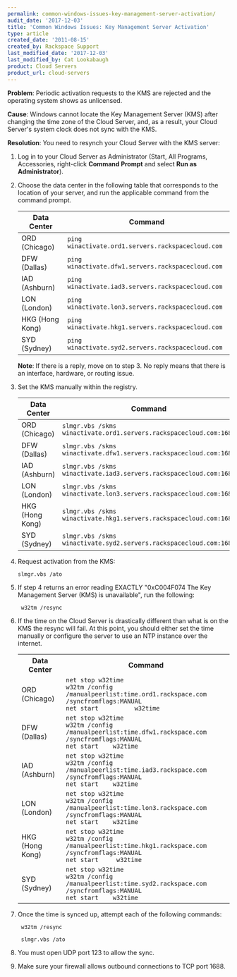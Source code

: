 ```yaml
---
permalink: common-windows-issues-key-management-server-activation/
audit_date: '2017-12-03'
title: 'Common Windows Issues: Key Management Server Activation'
type: article
created_date: '2011-08-15'
created_by: Rackspace Support
last_modified_date: '2017-12-03'
last_modified_by: Cat Lookabaugh
product: Cloud Servers
product_url: cloud-servers
---
```


**Problem**:  Periodic activation requests to the KMS are rejected and
the operating system shows as unlicensed.

**Cause**: Windows cannot locate the Key Management Server (KMS) after
changing the time zone of the Cloud Server, and, as a result, your Cloud Server's
system clock does not sync with the KMS.

**Resolution**: You need to resynch your Cloud Server with the KMS
server:

1. Log in to your Cloud Server as Administrator (Start, All Programs,
   Accessories, right-click **Command Prompt** and select **Run as
   Administrator**).

2. Choose the data center in the following table that corresponds to
   the location of your server, and run the applicable command from the
   command prompt.
   
   | Data Center      | Command                                            |
   |------------------|----------------------------------------------------|
   | ORD (Chicago)    | `ping winactivate.ord1.servers.rackspacecloud.com` |
   | DFW (Dallas)     | `ping winactivate.dfw1.servers.rackspacecloud.com` |
   | IAD (Ashburn)    | `ping winactivate.iad3.servers.rackspacecloud.com` |
   | LON (London)     | `ping winactivate.lon3.servers.rackspacecloud.com` |
   | HKG (Hong Kong)  | `ping winactivate.hkg1.servers.rackspacecloud.com` |
   | SYD (Sydney)     | `ping winactivate.syd2.servers.rackspacecloud.com` |
   
   **Note**: If there is a reply, move on to step 3.  No reply means that there
   is an interface, hardware, or routing issue.

3. Set the KMS manually within the registry.
   
   | Data Center     | Command                                                            |
   |-----------------|--------------------------------------------------------------------|
   | ORD (Chicago)   | `slmgr.vbs /skms winactivate.ord1.servers.rackspacecloud.com:1688` |
   | DFW (Dallas)    | `slmgr.vbs /skms winactivate.dfw1.servers.rackspacecloud.com:1688` |
   | IAD (Ashburn)   | `slmgr.vbs /skms winactivate.iad3.servers.rackspacecloud.com:1688` |
   | LON (London)    | `slmgr.vbs /skms winactivate.lon3.servers.rackspacecloud.com:1688` |
   | HKG (Hong Kong) | `slmgr.vbs /skms winactivate.hkg1.servers.rackspacecloud.com:1688` |
   | SYD (Sydney)    | `slmgr.vbs /skms winactivate.syd2.servers.rackspacecloud.com:1688` |

4. Request activation from the KMS:
    
       slmgr.vbs /ato

5. If step 4 returns an error reading EXACTLY "0xC004F074 The Key 
   Management Server (KMS) is unavailable", run the following:
   
        w32tm /resync
   
6. If the time on the Cloud Server is drastically different than
     what is on the KMS the resync will fail.  At this point, you should
     either set the time manually or configure the server to use an NTP
     instance over the internet.
     
     <table>
     <tr>
       <th>Data Center</th>
       <th>Command</th>
     </tr>
     <tr>
       <td>ORD (Chicago)</td>
       <td><code>net stop w32time<br>w32tm /config /manualpeerlist:time.ord1.rackspace.com /syncfromflags:MANUAL<br>net start          w32time</code></td>
     </tr>
     <tr>
       <td>DFW (Dallas)</td>
       <td><code>net stop w32time<br>w32tm /config /manualpeerlist:time.dfw1.rackspace.com /syncfromflags:MANUAL <br>net start    w32time</code></td>
     </tr>
     <tr>
       <td>IAD (Ashburn)</td>
       <td><code>net stop w32time<br>w32tm /config /manualpeerlist:time.iad3.rackspace.com /syncfromflags:MANUAL <br>net start    w32time</code></td>
     </tr>
     <tr>
       <td>LON (London)</td>
       <td><code>net stop w32time<br>w32tm /config /manualpeerlist:time.lon3.rackspace.com /syncfromflags:MANUAL <br>net start    w32time</code></td>
     </tr>
     <tr>
       <td>HKG (Hong Kong)</td>
       <td><code>net stop w32time<br>w32tm /config /manualpeerlist:time.hkg1.rackspace.com /syncfromflags:MANUAL <br>net start     w32time</code></td>
     </tr>
     <tr>
       <td>SYD (Sydney)</td>
       <td><code>net stop w32time<br>w32tm /config /manualpeerlist:time.syd2.rackspace.com /syncfromflags:MANUAL <br>net start    w32time</code></td>
     </tr>
     </table>
   
7. Once the time is synced up, attempt each of the following commands:
    
        w32tm /resync

        slmgr.vbs /ato

8. You must open UDP port 123 to allow the sync.

9. Make sure your firewall allows outbound connections to TCP port
   1688.
